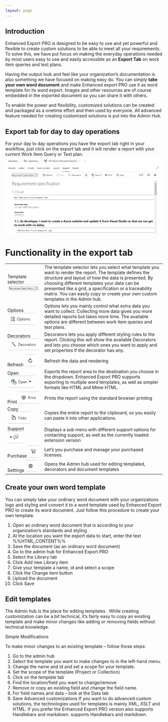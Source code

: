 ```yaml
---
layout: page
---
```


## Introduction
Enhanced Export PRO is designed to be easy to use and yet powerful and flexible to
create custom solutions to be able to meet all your requirements. To solve this, we
have put focus on making the everyday operations needed by most users easy to use
and easily accessible as an **Export Tab** on work item queries and test plans.

Having the output look and feel like your organization’s documentation is also
something we have focused on making easy do. You can simply **take your own word
document** and make Enhanced export PRO use it as word template for its word
export. Images and other resources are of course embedded in the exported
document so you can share it with others.

To enable the power and flexibility, customized solutions can be created and
packaged as a onetime effort and then used by everyone. All advanced feature
needed for creating customized solutions is put into the Admin Hub.


## Export tab for day to day operations
For your day to day operations you have the export tab right in your workflow, just
click on the export tab and it will render a report with your current Work Item Query
or Test plan.
![Export tab](./img/ExportTabScreenShoot.png "Title")


# Functionality in the export tab
| |  |
|-----|-----|
|Template selector ![Template selector](./img/TemplateSelector.png) | The template selector lets you select what template you want to render the report. The template defines the structure and layout of how the data is presented. By choosing different templates your data can be presented  like a grid, a specification or a traceability matrix. You can easily copy or create your own custom templates in the Admin hub. |
| Options ![Options](./img/Options.png)|  Options lets you mainly control what extra data you want to collect. Collecting more data gives you more detailed reports but takes more time. The available options are different between work item queries and test plans. |
| Decorators ![Decorators](./img/Decorators.png)| Decorators lets you apply different styling rules to the report. Clicking this will show the available Decorators and lets you choose which ones you want to apply and set properties if the decorator has any.|
|Refresh ![Refresh](./img/Refresh.png)| Refresh the data and rendering|
|Open ![Open](./img/Open.png)|Exports the report area to the destination you choose in the dropdown. Enhanced Export PRO supports exporting to multiple word templates, as well as simpler formats like HTML and Mime HTML.
|Print ![Print](./img/Print.png)|Prints the report using the standard browser printing|
|Copy ![Copy](./img/Copy.png )| Copies the entire report to the clipboard, so you easily can paste it into other applications. |
|Support ![Support](./img/Support.png ) | Displays a sub menu with different support options for contacting support, as well as the currently loaded extension version |
|Purchase ![Purchase](./img/Purchase.png) |Let’s you purchase and manage your purchased licenses.|
|Settings ![Settings](./img/Settings.png)| Opens the Admin hub used for editing templated, decorators and document templates|

## Create your own word template
You can simply take your ordinary word document with your organizations logo and
styling and convert it to a word template used by Enhanced Export PRO to create its
word document.
Just follow this procedure to create your own template.
1. Open an ordinary word document that is according to your organization’s
standards and styling
2. At the location you want the export data to start, enter the text
%%HTML_CONTENT%%
3. Save the document (as an ordinary word document)
4. Go to the admin hub for Enhanced Export PRO
5. Select the Library tab
6. Click Add new Library item
7. Give your template a name, id and select a scope
8. Click the Change item button
9. Upload the document
10. Click Save
 


## Edit templates 
The Admin hub is the place for editing templates . While creating customization
can be a bit technical, it’s fairly easy to copy an existing template and make minor
changes like adding or removing fields without technical knowledge.

Simple Modifications

To make minor changes to an existing template – follow those steps:
1. Go to the admin hub
2. Select the template you want to make changes to in the left-hand
menu.
3. Change the name and id and set a scope for your template.
4. Set the scope of the template (Project or Collection)
5. Click on the template tab
6. Find the location/field you want to change/remove
7. Remove or copy an existing field and change the field name.
8. For field names and data – look at the Data tab
9. Save
Advanced customizations
If you want to do advanced custom solutions, the technologies used for templates is
mainly XML, XSLT and HTML. If you prefer the Enhanced Export PRO version also
supports Handlebars and markdown. 
supports Handlebars and markdown. 
